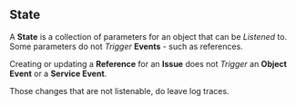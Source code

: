 ## State

A **State** is a collection of parameters for an object that can be *Listened* to. Some parameters do not *Trigger* **Events** - such as references.

Creating or updating a **Reference** for an **Issue** does not *Trigger* an **Object Event** or a **Service Event**.

Those changes that are not listenable, do leave log traces.
